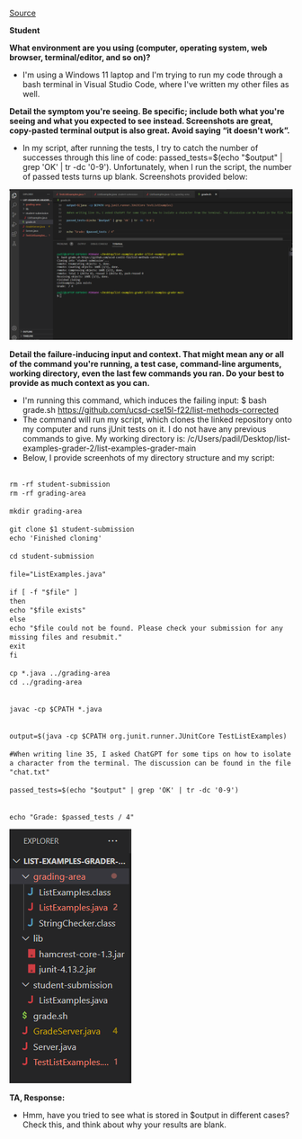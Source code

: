 [Source](https://www.makeuseof.com/grep-command-practical-examples/)

**Student**

**What environment are you using (computer, operating system, web browser, terminal/editor, and so on)?**

* I'm using a Windows 11 laptop and I'm trying to run my code through a bash terminal in Visual Studio Code, where I've written my other files as well.

**Detail the symptom you're seeing. Be specific; include both what you're seeing and what you expected to see instead. Screenshots are great, copy-pasted terminal output is also great. Avoid saying “it doesn't work”.**

* In my script, after running the tests, I try to catch the number of successes through this line of code: passed_tests=$(echo "$output" | grep 'OK' | tr -dc '0-9'). Unfortunately, when I run the script, the number of passed tests turns up blank. Screenshots provided below:

![image](https://raw.githubusercontent.com/padillam2001/cse15l-lab-reports/main/screenshotreport1.png)

**Detail the failure-inducing input and context. That might mean any or all of the command you're running, a test case, command-line arguments, working directory, even the last few commands you ran. Do your best to provide as much context as you can.**

* I'm running this command, which induces the failing input: $  bash grade.sh https://github.com/ucsd-cse15l-f22/list-methods-corrected
* The command will run my script, which clones the linked repository onto my computer and runs jUnit tests on it. I do not have any previous commands to give. My working directory is: /c/Users/padil/Desktop/list-examples-grader-2/list-examples-grader-main
* Below, I provide screenhots of my directory structure and my script:

```CPATH='/c/Users/padil/Desktop/list-examples-grader-2/list-examples-grader-main/./:/c/Users/padil/Desktop/list-examples-grader-2/list-examples-grader-main/lib/junit-4.13.2.jar:/c/Users/padil/Desktop/list-examples-grader-2/list-examples-grader-main/lib/hamcrest-core-1.3.jar'

rm -rf student-submission
rm -rf grading-area

mkdir grading-area

git clone $1 student-submission
echo 'Finished cloning'

cd student-submission

file="ListExamples.java"

if [ -f "$file" ]
then 
echo "$file exists"
else 
echo "$file could not be found. Please check your submission for any missing files and resubmit."
exit
fi

cp *.java ../grading-area
cd ../grading-area


javac -cp $CPATH *.java


output=$(java -cp $CPATH org.junit.runner.JUnitCore TestListExamples)

#When writing line 35, I asked ChatGPT for some tips on how to isolate a character from the terminal. The discussion can be found in the file "chat.txt"

passed_tests=$(echo "$output" | grep 'OK' | tr -dc '0-9')


echo "Grade: $passed_tests / 4"
```

![image](https://raw.githubusercontent.com/padillam2001/cse15l-lab-reports/main/directory_structure.png)

**TA, Response:**

* Hmm, have you tried to see what is stored in $output in different cases? Check this, and think about why your results are blank.
